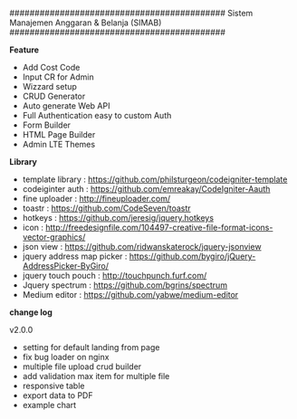 ###########################################
Sistem Manajemen Anggaran & Belanja (SIMAB)
###########################################

**Feature**
- Add Cost Code
- Input CR for Admin
- Wizzard setup
- CRUD Generator
- Auto generate Web API
- Full Authentication easy to custom Auth
- Form Builder
- HTML Page Builder
- Admin LTE Themes

**Library**
- template library : https://github.com/philsturgeon/codeigniter-template
- codeiginter auth : https://github.com/emreakay/CodeIgniter-Aauth
- fine uploader : http://fineuploader.com/
- toastr : https://github.com/CodeSeven/toastr
- hotkeys : https://github.com/jeresig/jquery.hotkeys
- icon : http://freedesignfile.com/104497-creative-file-format-icons-vector-graphics/
- json view : https://github.com/ridwanskaterock/jquery-jsonview
- jquery address map picker : https://github.com/bygiro/jQuery-AddressPicker-ByGiro/
- jquery touch pouch : http://touchpunch.furf.com/
- Jquery spectrum : https://github.com/bgrins/spectrum
- Medium editor : https://github.com/yabwe/medium-editor

**change log**

v2.0.0
- setting for default landing from page
- fix bug loader on nginx
- multiple file upload crud builder
- add validation max item for multiple file
- responsive table
- export data to PDF
- example chart
